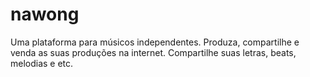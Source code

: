 # nawong
Uma plataforma para músicos independentes. Produza, compartilhe e venda as suas produções na internet. Compartilhe suas letras, beats, melodias e etc.
